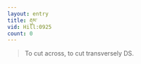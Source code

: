 ```yaml
---
layout: entry
title: རྡུམ་
vid: Hill:0925
count: 0
---
```

> To cut across, to cut transversely DS\.


